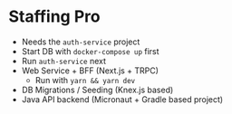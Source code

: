# Staffing Pro

- Needs the `auth-service` project
- Start DB with `docker-compose up` first
- Run `auth-service` next
- Web Service + BFF (Next.js + TRPC)
    - Run with `yarn && yarn dev`
- DB Migrations / Seeding (Knex.js based)
- Java API backend (Micronaut + Gradle based project)
